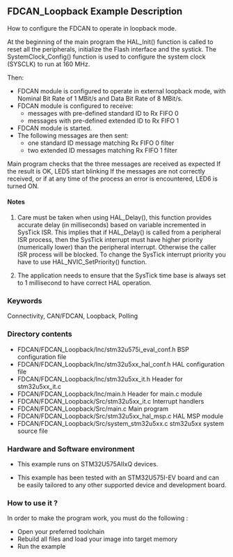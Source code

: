 ## <b>FDCAN_Loopback Example Description</b>

How to configure the FDCAN to operate in loopback mode.

At the beginning of the main program the HAL_Init() function is called to reset
all the peripherals, initialize the Flash interface and the systick.
The SystemClock_Config() function is used to configure the system clock (SYSCLK)
to run at 160 MHz.

Then:

  - FDCAN module is configured to operate in external loopback mode,
    with Nominal Bit Rate of 1 MBit/s and Data Bit Rate of 8 MBit/s.
  - FDCAN module is configured to receive:
     - messages with pre-defined standard ID to Rx FIFO 0
     - messages with pre-defined extended ID to Rx FIFO 1
  - FDCAN module is started.
  - The following messages are then sent:
     - one standard ID message matching Rx FIFO 0 filter
     - two extended ID messages matching Rx FIFO 1 filter

Main program checks that the three messages are received as expected
If the result is OK, LED5 start blinking
If the messages are not correctly received, or if at any time of the process an error is encountered,
LED6 is turned ON.

#### <b>Notes</b>
 1. Care must be taken when using HAL_Delay(), this function provides accurate delay (in milliseconds)
      based on variable incremented in SysTick ISR. This implies that if HAL_Delay() is called from
      a peripheral ISR process, then the SysTick interrupt must have higher priority (numerically lower)
      than the peripheral interrupt. Otherwise the caller ISR process will be blocked.
      To change the SysTick interrupt priority you have to use HAL_NVIC_SetPriority() function.

 2. The application needs to ensure that the SysTick time base is always set to 1 millisecond
      to have correct HAL operation.

### <b>Keywords</b>

Connectivity, CAN/FDCAN, Loopback, Polling

### <b>Directory contents</b>

  - FDCAN/FDCAN_Loopback/Inc/stm32u575i_eval_conf.h     BSP configuration file
  - FDCAN/FDCAN_Loopback/Inc/stm32u5xx_hal_conf.h    HAL configuration file
  - FDCAN/FDCAN_Loopback/Inc/stm32u5xx_it.h          Header for stm32u5xx_it.c
  - FDCAN/FDCAN_Loopback/Inc/main.h                  Header for main.c module
  - FDCAN/FDCAN_Loopback/Src/stm32u5xx_it.c          Interrupt handlers
  - FDCAN/FDCAN_Loopback/Src/main.c                  Main program
  - FDCAN/FDCAN_Loopback/Src/stm32u5xx_hal_msp.c     HAL MSP module
  - FDCAN/FDCAN_Loopback/Src/system_stm32u5xx.c      stm32u5xx system source file

### <b>Hardware and Software environment</b>

  - This example runs on STM32U575AIIxQ devices.

  - This example has been tested with an STM32U575I-EV board and can be
    easily tailored to any other supported device and development board.


### <b>How to use it ?</b>

In order to make the program work, you must do the following :

  - Open your preferred toolchain
  - Rebuild all files and load your image into target memory
  - Run the example

